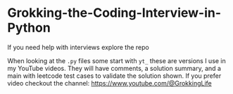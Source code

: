 # Grokking-the-Coding-Interview-in-Python
If you need help with interviews explore the repo


When looking at the `.py` files some start with `yt_` these are versions I use in my YouTube videos. They will have comments, a solution summary, and a main with leetcode test cases to validate the solution shown. If you prefer video checkout the channel:
https://www.youtube.com/@GrokkingLife